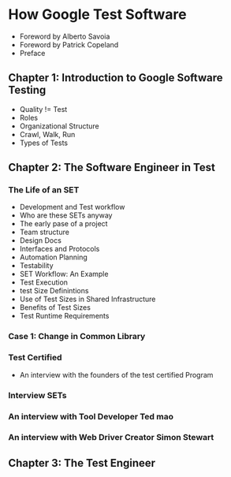# How Google Test Software
- Foreword by Alberto Savoia
- Foreword by Patrick Copeland
- Preface
## Chapter 1: Introduction to Google Software Testing
- Quality != Test
- Roles
- Organizational Structure
- Crawl, Walk, Run
- Types of Tests

## Chapter 2: The Software Engineer in Test
### The Life of an SET
- Development and Test workflow
- Who are these SETs anyway
- The early pase of a project
- Team structure
- Design Docs
- Interfaces and Protocols
- Automation Planning
- Testability
- SET Workflow: An Example
- Test Execution
- test Size Definintions
- Use of Test Sizes in Shared Infrastructure
- Benefits of Test Sizes
- Test Runtime Requirements
### Case 1: Change in Common Library
### Test Certified
- An interview with the founders of the test certified Program
### Interview SETs
### An interview with Tool Developer Ted mao
### An interview with Web Driver Creator Simon Stewart

## Chapter 3: The Test Engineer
